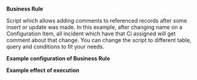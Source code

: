 **Business Rule**

 Script which allows adding comments to referenced records after some insert or update was made. In this example, after changing name on a Configuration Item, all incident which have that Ci  assigned will get comment about that change. You can change the script to different table, query and conditions to fit your needs.

 **Example configuration of  Business Rule** 

**Example effect of execution**

